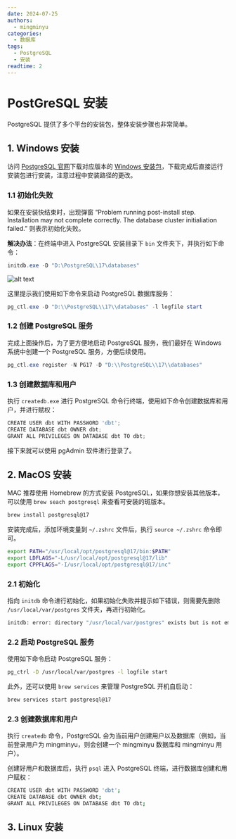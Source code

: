 ```yaml
---
date: 2024-07-25
authors:
  - mingminyu
categories:
  - 数据库
tags:
  - PostgreSQL
  - 安装
readtime: 2
---
```


# PostGreSQL 安装

PostgreSQL 提供了多个平台的安装包，整体安装步骤也非常简单。

## 1. Windows 安装

访问 [PostgreSQL 官网](https://www.postgresql.org)下载对应版本的 [Windows 安装包](https://www.postgresql.org/download/windows)，下载完成后直接运行安装包进行安装，注意过程中安装路径的更改。


### 1.1 初始化失败

如果在安装快结束时，出现弹窗 “Problem running post-install step. Installation may not complete correctly. The database cluster initialiation failed.” 则表示初始化失败。

**解决办法**：在终端中进入 PostgreSQL 安装目录下 `bin` 文件夹下，并执行如下命令：

```powershell
initdb.exe -D "D:\PostgreSQL\17\databases"
```

![alt text](https://mingmin.github.io/webassets/images/20250406-01.png)

这里提示我们使用如下命令来启动 PostgreSQL 数据库服务：

```powershell
pg_ctl.exe -D "D:\\PostgreSQL\\17\\databases" -l logfile start
```

### 1.2 创建 PostgreSQL 服务

完成上面操作后，为了更方便地启动 PostgreSQL 服务，我们最好在 Windows 系统中创建一个 PostgreSQL 服务，方便后续使用。

```powershell
pg_ctl.exe register -N PG17 -D "D:\\PostgreSQL\\17\\databases"
```

### 1.3 创建数据库和用户

执行 `createdb.exe` 进行 PostgreSQL 命令行终端，使用如下命令创建数据库和用户，并进行赋权：

```powershell linenums="1"
CREATE USER dbt WITH PASSWORD 'dbt';
CREATE DATABASE dbt OWNER dbt;
GRANT ALL PRIVILEGES ON DATABASE dbt TO dbt;
```

接下来就可以使用 pgAdmin 软件进行登录了。

## 2. MacOS 安装

MAC 推荐使用 Homebrew 的方式安装 PostgreSQL，如果你想安装其他版本，可以使用 `brew seach postgresql` 来查看可安装的斑版本。

```bash
brew install postgresql@17
```

安装完成后，添加环境变量到 `~/.zshrc` 文件后，执行 `source ~/.zshrc` 命令即可。

```bash linenums="1""
export PATH="/usr/local/opt/postgresql@17/bin:$PATH"
export LDFLAGS="-L/usr/local/opt/postgresql@17/lib"
export CPPFLAGS="-I/usr/local/opt/postgresql@17/inc"
```

### 2.1 初始化

指向 `initdb` 命令进行初始化，如果初始化失败并提示如下错误，则需要先删除 `/usr/local/var/postgres` 文件夹，再进行初始化。

```bash title="初始化失败"
initdb: error: directory "/usr/local/var/postgres" exists but is not empty
```

### 2.2 启动 PostgreSQL 服务

使用如下命令启动 PostgreSQL 服务：

```bash
pg_ctrl -D /usr/local/var/postgres -l logfile start
```

此外，还可以使用 `brew services` 来管理 PostgreSQL 开机自启动：

```bash
brew services start postgresql@17
```

### 2.3 创建数据库和用户

执行 `createdb` 命令，PostgreSQL 会为当前用户创建用户以及数据库（例如，当前登录用户为 mingminyu，则会创建一个 mingminyu 数据库和 mingminyu 用户）。

创建好用户和数据库后，执行 `psql` 进入 PostgreSQL 终端，进行数据库创建和用户赋权：

```bash linenums="1"
CREATE USER dbt WITH PASSWORD 'dbt';
CREATE DATABASE dbt OWNER dbt;
GRANT ALL PRIVILEGES ON DATABASE dbt TO dbt;
```

## 3. Linux 安装


